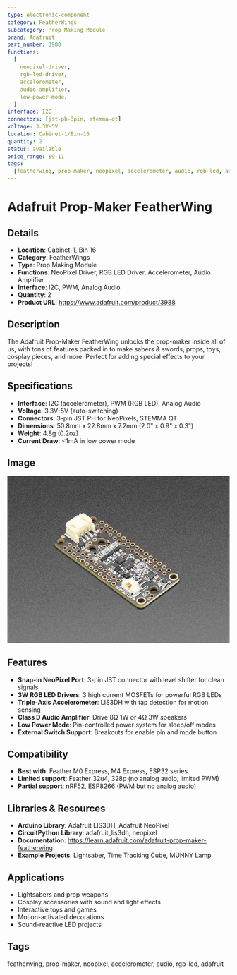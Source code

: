 ```yaml
---
type: electronic-component
category: FeatherWings
subcategory: Prop Making Module
brand: Adafruit
part_number: 3988
functions:
  [
    neopixel-driver,
    rgb-led-driver,
    accelerometer,
    audio-amplifier,
    low-power-mode,
  ]
interface: I2C
connectors: [jst-ph-3pin, stemma-qt]
voltage: 3.3V-5V
location: Cabinet-1/Bin-16
quantity: 2
status: available
price_range: $9-11
tags:
  [featherwing, prop-maker, neopixel, accelerometer, audio, rgb-led, adafruit]
---
```


# Adafruit Prop-Maker FeatherWing

## Details

- **Location**: Cabinet-1, Bin 16
- **Category**: FeatherWings
- **Type**: Prop Making Module
- **Functions**: NeoPixel Driver, RGB LED Driver, Accelerometer, Audio Amplifier
- **Interface**: I2C, PWM, Analog Audio
- **Quantity**: 2
- **Product URL**: https://www.adafruit.com/product/3988

## Description

The Adafruit Prop-Maker FeatherWing unlocks the prop-maker inside all of us, with tons of features packed in to make sabers & swords, props, toys, cosplay pieces, and more. Perfect for adding special effects to your projects!

## Specifications

- **Interface**: I2C (accelerometer), PWM (RGB LED), Analog Audio
- **Voltage**: 3.3V-5V (auto-switching)
- **Connectors**: 3-pin JST PH for NeoPixels, STEMMA QT
- **Dimensions**: 50.8mm x 22.8mm x 7.2mm (2.0" x 0.9" x 0.3")
- **Weight**: 4.8g (0.2oz)
- **Current Draw**: <1mA in low power mode

## Image

![Adafruit Prop-Maker FeatherWing for special effects and prop making](../attachments/3988-00.jpg)

## Features

- **Snap-in NeoPixel Port**: 3-pin JST connector with level shifter for clean signals
- **3W RGB LED Drivers**: 3 high current MOSFETs for powerful RGB LEDs
- **Triple-Axis Accelerometer**: LIS3DH with tap detection for motion sensing
- **Class D Audio Amplifier**: Drive 8Ω 1W or 4Ω 3W speakers
- **Low Power Mode**: Pin-controlled power system for sleep/off modes
- **External Switch Support**: Breakouts for enable pin and mode button

## Compatibility

- **Best with**: Feather M0 Express, M4 Express, ESP32 series
- **Limited support**: Feather 32u4, 328p (no analog audio, limited PWM)
- **Partial support**: nRF52, ESP8266 (PWM but no analog audio)

## Libraries & Resources

- **Arduino Library**: Adafruit LIS3DH, Adafruit NeoPixel
- **CircuitPython Library**: adafruit_lis3dh, neopixel
- **Documentation**: https://learn.adafruit.com/adafruit-prop-maker-featherwing
- **Example Projects**: Lightsaber, Time Tracking Cube, MUNNY Lamp

## Applications

- Lightsabers and prop weapons
- Cosplay accessories with sound and light effects
- Interactive toys and games
- Motion-activated decorations
- Sound-reactive LED projects

## Tags

featherwing, prop-maker, neopixel, accelerometer, audio, rgb-led, adafruit
